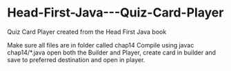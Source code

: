 # Head-First-Java---Quiz-Card-Player
Quiz Card Player created from the Head First Java book


Make sure all files are in folder called chap14
Compile using javac chap14/*.java
open both the Builder and Player, create card in builder and save to preferred destination and open in player.
